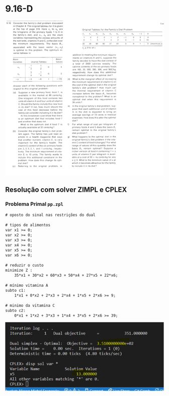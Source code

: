 # 9.16-D

![image](../../resources/9-16.PNG)

<!-- ## Resolução com planilhas

### Problema Primal

![image](resources/pp-planilha.jpg)

### Problema Dual

![image](resources/pd-planilha.jpg) -->

## Resolução com solver ZIMPL e CPLEX

### Problema Primal `pp.zpl`

    # oposto do sinal nas restrições do dual

    # tipos de alimentos
    var x1 >= 0;   
    var x2 >= 0; 
    var x3 >= 0; 
    var x4 >= 0;   
    var x5 >= 0; 
    var x6 >= 0; 

    # reduzir o custo
    minimize Z : 
        35*x1 + 30*x2 + 60*x3 + 50*x4 + 27*x5 + 22*x6;

    # mínimo vitamina A
    subto c1: 
        1*x1 + 0*x2 + 2*x3 + 2*x4 + 1*x5 + 2*x6 >= 9;
        
    # minimo da vitamina C
    subto c2:
        0*x1 + 1*x2 + 3*x3 + 1*x4 + 3*x5 + 2*x6 >= 39;


![image](resources/pp.jpg)

<!-- ### Problema Dual `pd.zpl`

    # oposto do sinal nas restrições do primal
    # misturas quimicas
    var w1 <= 0; 
    var w2 >= 0; 

    # maximizar a quantidade de misturas quimicas
    maximize Z : 
        90*w1 + 4*w2;

    # valor maximo do solvente 1
    subto c1: 
        120*w1 + 2*w2  <= 12;
        
    #  valor maximo do solvente 2
    subto c2:
        90*w1 + 6*w2  <= 10;

    #  valor maximo do solvente 3
    subto c3:
        -1*w1 + 0*w2  <= 0;

![image](resources/pd.jpg) -->
